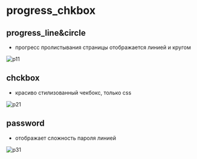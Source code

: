 # progress_chkbox

## progress_line&circle

* прогресс пролистывания страницы отображается линией и кругом

![p11](https://user-images.githubusercontent.com/60944202/137803722-b8144d4f-0570-4678-b340-bc36a6088fb1.png)


## chckbox

* красиво стилизованный чекбокс, только css

![p21](https://user-images.githubusercontent.com/60944202/137803821-b7e6974f-9a83-4ecd-810a-b559971ca9cb.png)

## password

* отображает сложность пароля линией

![p31](https://user-images.githubusercontent.com/60944202/137803919-3ab92687-e593-47d2-8886-ff53b55da9be.png)
